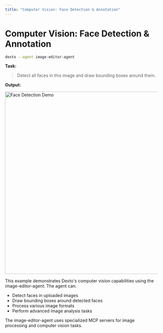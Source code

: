 ```yaml
---
title: "Computer Vision: Face Detection & Annotation"
---
```


# Computer Vision: Face Detection & Annotation

```bash
dexto --agent image-editor-agent
```

**Task:**
> Detect all faces in this image and draw bounding boxes around them.

**Output:**

<img src="https://github.com/user-attachments/assets/7e4b2043-c39a-47c7-a403-a9665ee762ce" alt="Face Detection Demo" width="600"/>

This example demonstrates Dexto's computer vision capabilities using the image-editor-agent. The agent can:

- Detect faces in uploaded images
- Draw bounding boxes around detected faces
- Process various image formats
- Perform advanced image analysis tasks

The image-editor-agent uses specialized MCP servers for image processing and computer vision tasks.